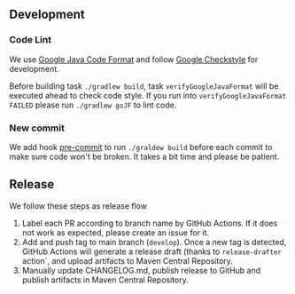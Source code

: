 
## Development

### Code Lint
We
use [Google Java Code Format](https://google.github.io/styleguide/javaguide.html#s4.5-line-wrapping)
and
follow [Google Checkstyle](https://github.com/checkstyle/checkstyle/blob/master/src/main/resources/google_checks.xml)
for development.

Before building task `./gradlew build`, task `verifyGoogleJavaFormat` will be executed ahead to check code style. If you run into `verifyGoogleJavaFormat FAILED` please run `./gradlew goJF` to lint code.

### New commit
We add hook [pre-commit](./config/pre-commit) to run `./graldew build` before each commit to make sure code won't be broken. It takes a bit time and please be patient.

## Release

We follow these steps as release flow
1. Label each PR according to branch name by GitHub Actions. If it does not work as expected, please create an issue for it.  
2. Add and push tag to main branch (`develop`). Once a new tag is detected, GitHub Actions will generate a release draft (thanks to `release-drafter` action`, and upload artifacts to Maven Central Repository.
3. Manually update CHANGELOG.md, publish release to GitHub and publish artifacts in Maven Central Repository.

